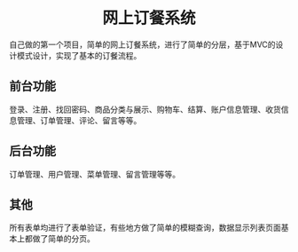# <center>网上订餐系统</center>
自己做的第一个项目，简单的网上订餐系统，进行了简单的分层，基于MVC的设计模式设计，实现了基本的订餐流程。
## 前台功能
登录、注册、找回密码、商品分类与展示、购物车、结算、账户信息管理、收货信息管理、订单管理、评论、留言等等。
## 后台功能
订单管理、用户管理、菜单管理、留言管理等等。
## 其他
所有表单均进行了表单验证，有些地方做了简单的模糊查询，数据显示列表页面基本上都做了简单的分页。
